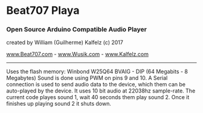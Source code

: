 # Beat707 Playa
### Open Source Arduino Compatible Audio Player

created by William (Guilherme) Kalfelz (c) 2017

www.Beat707.com - www.Wusik.com - www.Kalfelz.com

-------------------------------------------------------

Uses the flash memory: Winbond W25Q64 BVAIG - DIP (64 Megabits - 8 Megabytes)
Sound is done using PWM on pins 9 and 10.
A Serial connection is used to send audio data to the device, which them can be auto-played by the device. It uses 10 bit audio at 22038hz sample-rate.
The current code playes sound 1, wait 40 seconds them play sound 2. Once it finishes up playing sound 2 it shuts down.